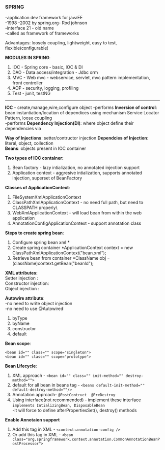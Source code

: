 ### SPRING  
  -application dev framework for javaEE	 
  -1998 -2002 by spring.org- Rod johnson  
  -interface 21 - old name  
  -called as framework of frameworks  

Advantages: loosely coupling, lightweight, easy to test, flexible(configurable)

**MODULES IN SPRING**:
1. IOC - Spring core - basic, IOC & DI
2. DAO - Data access/integration - Jdbc orm
3. MVC - Web mvc - webservice, servlet, mvc pattern implementation, front controller 	 
4. AOP - security, logging, profiling
5. Test	- junit, testNG

-------------------------------------------------------------------------------------------------------------------------------
**IOC** - create,manage,wire,configure object
-performs **Inversion of control**: bean instantiation/location of dependices using mechanism Service Locator Pattern, loose coupling     
-performs **Dependency Injection(DI)**: where object define their dependencies via 

**Way of Injections**: setter/contructor injection
**Dependcies of Injection**: literal, object, collection  
**Beans**: objects present in IOC container  

**Two types of IOC container**:     
1. Bean factory - lazy intialization, no annotated injection support    
2. Application context - aggresive intialization, supports annotated injection, superset of BeanFactory  

**Classes of ApplicationContext**:  
1. FileSystemXmlApplicationContext
2. ClassPathXmlApplicationContext - no need full path, but need to CLASSPATH properly\
3. WebXmlApplicationContext - will load bean from within the web application
4. AnnotationConfigApplicationContext - support annotation class  

**Steps to create spring bean**:
1. Configure spring bean xml  	*<bean id="beanId" class="com.ClassName"></bean>
2. Create spring container 		*ApplicationContext context = new ClassPathXmlApplicationContext("bean.xml");
3. Retrieve bean from container *ClassName obj = (className)context.getBean("beanId");
   
**XML attributes**:  
Setter injection : <property name="color" value="red"/>   
Constructor injection: <constructor-arg name="soda" value="True"/>  
Object injection : <property name="color" ref="anotherBeanName"/>  

**Autowire attribute**: <bean id="rasna" class="Rasna" autowire="constructor">  
-no need to write object injection <property name="color" ref="anotherBeanName"/>  
-no need to use @Autowired  
1. byType  
2. byName 
3. constructor
4. default 
 
**Bean scope**:
```
<bean id="" class="" scope="singleton">
<bean id="" class="" scope="prototype">
```
**Bean Lifecycle**:  
1. XML approach - 		```<bean id="" class="" init-method="" destroy-method=""> ```
2. default for all bean in beans tag - ```<beans default-init-method="" default-destroy-method=""/>```    
3. Annotation approach- ```@PostContruct  @PreDestroy```  
4. Using interface(not recommended) - implement these interface ``` implements IntializingBean, DisposableBean ```   
-it will force to define afterPropertiesSet(), destroy() methods  

**Enable Annotaion support**
1. Add this tag in XML - ```<context:annotation-config />```  
2. Or add this tag in XML - ```<bean class="org.springframework.context.annotation.CommonAnnotationBeanPostProcessor">```  
